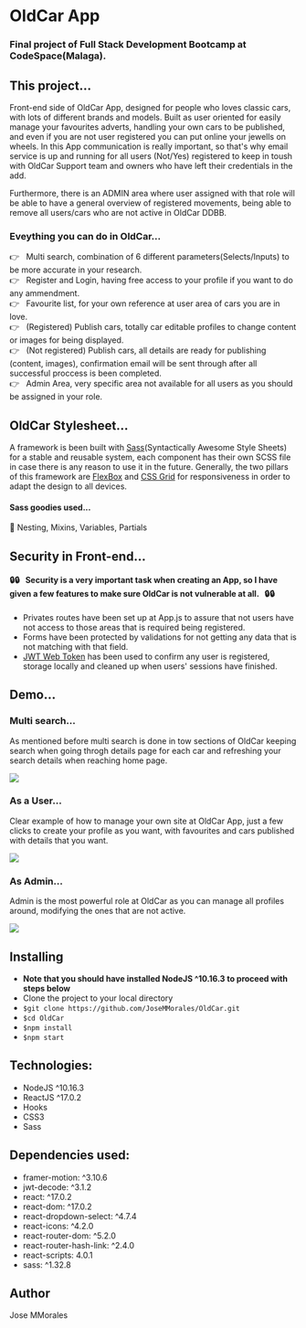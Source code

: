 # OldCar App 
### Final project of Full Stack Development Bootcamp at CodeSpace(Malaga).

## This project...
Front-end side of OldCar App, designed for people who loves classic cars, with lots of different brands and models. Built as user oriented for easily manage your favourites adverts, handling your own cars to be published, and even if you are not user registered you can put online your jewells on wheels. In this App communication is really important, so that's why email service is up and running for all users (Not/Yes) registered to keep in toush with OldCar Support team and owners who have left their credentials in the add.

Furthermore, there is an ADMIN area where user assigned with that role will be able to have a general overview of registered movements, being able to remove all users/cars who are not active in OldCar DDBB.

### Eveything you can do in OldCar...   
:point_right: &nbsp; Multi search, combination of 6 different parameters(Selects/Inputs) to be more accurate in your research.<br />
:point_right: &nbsp; Register and Login, having free access to your profile if you want to do any ammendment.<br />
:point_right: &nbsp; Favourite list, for your own reference at user area of cars you are in love.<br />
:point_right: &nbsp; (Registered) Publish cars, totally car editable profiles to change content or images for being displayed.<br />
:point_right: &nbsp; (Not registered) Publish cars, all details are ready for publishing (content, images), confirmation email will be sent through after all successful proccess is been completed.<br />
:point_right: &nbsp; Admin Area, very specific area not available for all users as you should be assigned in your role.<br />

## OldCar Stylesheet... 
A framework is been built with [Sass](https://sass-lang.com/)(Syntactically Awesome Style Sheets) for a stable and reusable system, each component has their own SCSS file in case there is any reason to use it in the future. Generally, the two pillars of this framework are [FlexBox](https://developer.mozilla.org/en-US/docs/Web/CSS/CSS_Flexible_Box_Layout/Basic_Concepts_of_Flexbox) and [CSS Grid](https://developer.mozilla.org/en-US/docs/Web/CSS/CSS_Flexible_Box_Layout/Basic_Concepts_of_Flexbox) for responsiveness in order to adapt the design to all devices.

#### Sass goodies used...
:lollipop: Nesting, Mixins, Variables, Partials

## Security in Front-end...
#### :lock::lock: &nbsp; <b>Security is a very important task when creating an App, so I have given a few features to make sure OldCar is not vulnerable at all.</b> &nbsp; :lock::lock: <br /> 

* Privates routes have been set up at App.js to assure that not users have not access to those areas that is required being registered. <br/>
* Forms have been protected by validations for not getting any data that is not matching with that field.<br/> 
* [JWT Web Token](https://jwt.io/introduction) has been used to confirm any user is registered, storage locally and cleaned up when users' sessions have finished.

## Demo...
### Multi search...
As mentioned before multi search is done in tow sections of OldCar keeping search when going throgh details page for each car and refreshing your search details when reaching home page.

<img src="./public/gif/multiSearch.gif" />

### As a User...
Clear example of how to manage your own site at OldCar App, just a few clicks to create your profile as you want, with favourites and cars published with details that you want.

<img src="./public/gif/user.gif" />

### As Admin...
Admin is the most powerful role at OldCar as you can manage all profiles around, modifying the ones that are not active.

<img src="./public/gif/admin.gif" />

## Installing
* **Note that you should have installed NodeJS ^10.16.3 to proceed with steps below**
* Clone the project to your local directory
* `$git clone https://github.com/JoseMMorales/OldCar.git`
* `$cd OldCar`
* `$npm install`
* `$npm start`

## Technologies: 
* NodeJS ^10.16.3
* ReactJS ^17.0.2
* Hooks
* CSS3
* Sass

## Dependencies used: 
* framer-motion: ^3.10.6
* jwt-decode: ^3.1.2
* react: ^17.0.2
* react-dom: ^17.0.2
* react-dropdown-select: ^4.7.4
* react-icons: ^4.2.0
* react-router-dom: ^5.2.0
* react-router-hash-link: ^2.4.0
* react-scripts: 4.0.1
* sass: ^1.32.8

## Author
Jose MMorales

